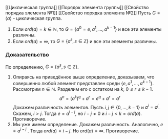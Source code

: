 [[Циклическая группа]] [[Порядок элемента группы]]
[[Свойство порядка элемента №1]]
[[Свойство порядка элемента №2]]
Пусть $G = \langle a \rangle$ - циклическая группа. 
1) Если $ord(a) = k \in \mathbb{N}$, то $G = \{a^0 = e, a^1, \ldots, a^{k-1}\}$ и все эти элементы различны.
2) Если $ord(a) = \infty$, то $G = \{a^s, s \in \mathbb{Z}\}$ и все эти элементы различны. 
### Доказательство
По определению, $G = \{a^s, s \in \mathbb{Z}\}$.
1) Опираясь на приведённое выше определение, доказываем, что совершенно любой элемент представлен среди $\{e, a^1, \ldots, a^{k-1}\}$. Рассмотрим $n \in \mathbb{N}$. Разделим его с остатком на $k$, $0 \leq r \leq k-1$.  $$ a^n = (a^k)^q + a^r = e^q + a^r = a^r $$ Докажем различность элементов. Пусть $i, j \in \{0, \ldots, k-1\}$ и $a^i = a^j$. Скажем, $i > j$. Тогда $e = a^{i-j}$, но $i - j \neq 0$ и $i - j < k = ord(a)$. Противоречие.
2) Мы уже имеем определение. Докажем различность. Аналогично, $e = a^{i-j}$ . Тогда $ord(a) = i-j$. Но $ord(a) = \infty$. Противоречие.
 




